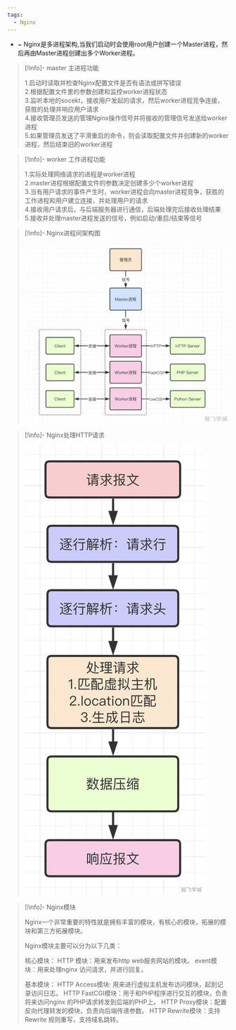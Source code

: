 ```yaml
---
tags:
  - Nginx
---
```

- ~ Nginx是多进程架构,当我们启动时会使用root用户创建一个Master进程，然后再由Master进程创建出多个Worker进程。

> [!info]- master 主进程功能
> 
> 
> 1.启动时读取并检查Nginx配置文件是否有语法或拼写错误  
> 2.根据配置文件里的参数创建和监控worker进程状态  
> 3.监听本地的socekt，接收用户发起的请求，然后worker进程竞争连接，获胜的处理并响应用户请求  
> 4.接收管理员发送的管理Nginx操作信号并将接收的管理信号发送给worker进程  
> 5.如果管理员发送了平滑重启的命令，则会读取配置文件并创建新的worker进程，然后结束旧的worker进程  

> [!info]- worker 工作进程功能
> 
> 
> 1.实际处理网络请求的进程是worker进程  
> 2.master进程根据配置文件的参数决定创建多少个worker进程  
> 3.当有用户请求的事件产生时，worker进程会向master进程竞争，获胜的工作进程和用户建立连接，并处理用户的请求  
> 4.接收用户请求后，与后端服务器进行通信，后端处理完后接收处理结果  
> 5.接收并处理master进程发送的信号，例如启动/重启/结束等信号  
> 

> [!info]- Nginx进程间架构图
> 
> 
> ![img](../images/1715310250837-d9c32db4-f980-4f55-93d0-dce789e2cf7a.png)
> 

> [!info]- Nginx处理HTTP请求
> 
> 
> ![img](../images/1715310250853-9fda0c33-cf30-4536-900b-f5e42c0d7a78.png)

> [!info]- Nginx模块
> 
> 
> Nginx一个非常重要的特性就是拥有丰富的模块，有核心的模块，拓展的模块和第三方拓展模块。
> 
> Nginx模块主要可以分为以下几类：
> 
> 核心模块：
> HTTP 模块：用来发布http web服务网站的模块。
> event模块：用来处理nginx 访问请求，并进行回复。
>  
> 基本模块：
> HTTP Access模块: 用来进行虚拟主机发布访问模块，起到记录访问日志。
> HTTP FastCGI模块：用于和PHP程序进行交互的模块，负责将来访问nginx 的PHP请求转发到后端的PHP上。
> HTTP Proxy模块：配置反向代理转发的模块，负责向后端传递参数。
> HTTP Rewrite模块：支持Rewrite 规则重写，支持域名跳转。


